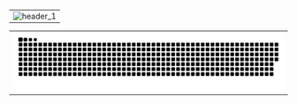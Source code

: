 <link rel="stylesheet" type="text/css" href="./ggg.css">

<table>
<tr>
<td>
<div align="center">
<img width="100%" alt="header_1" src="https://github.com/jk110/Image/assets/56330712/0482a41f-4375-49a8-92d6-5e286fe3e990">
</div>
</td>
</tr>
</table>


<table>
<tr>
<td>  
<div align="center">
<picture>
  <source media="(prefers-color-scheme: dark)" srcset="https://raw.githubusercontent.com/lxfriday/lxfriday/output/github-contribution-grid-snake-dark.svg">
  <source media="(prefers-color-scheme: light)" srcset="https://raw.githubusercontent.com/lxfriday/lxfriday/output/github-contribution-grid-snake.svg">
  <img width="100%" alt="github contribution grid snake animation" src="https://raw.githubusercontent.com/lxfriday/lxfriday/output/github-contribution-grid-snake.svg">
</picture>
</div>
</td>
</tr>
</table>
